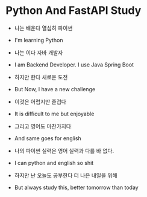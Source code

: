 # Python And FastAPI Study

- 나는 배운다 열심히 파이썬
- I'm learning Python

- 나는 이다 자바 개발자
- I am Backend Developer. I use Java Spring Boot

- 하지만 한다 새로운 도전
- But Now, I have a new challenge

- 이것은 어렵지만 즐겁다
- It is difficult to me but enjoyable

- 그리고 영어도 마찬가지다
- And same goes for english

- 나의 파이썬 실력은 영어 실력과 다를 바 없다.
- I can python and english so shit

- 하지만 난 오늘도 공부한다 더 나은 내일을 위해
- But always study this, better tomorrow than today
